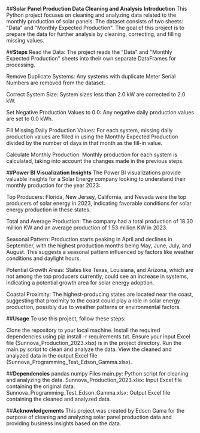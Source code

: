 ##**Solar Panel Production Data Cleaning and Analysis**
**Introduction**
This Python project focuses on cleaning and analyzing data related to the monthly production of solar panels. The dataset consists of two sheets: "Data" and "Monthly Expected Production". The goal of this project is to prepare the data for further analysis by cleaning, correcting, and filling missing values.

##**Steps**
Read the Data: The project reads the "Data" and "Monthly Expected Production" sheets into their own separate DataFrames for processing.

Remove Duplicate Systems: Any systems with duplicate Meter Serial Numbers are removed from the dataset.

Correct System Size: System sizes less than 2.0 kW are corrected to 2.0 kW.

Set Negative Production Values to 0.0: Any negative daily production values are set to 0.0 kWh.

Fill Missing Daily Production Values: For each system, missing daily production values are filled in using the Monthly Expected Production divided by the number of days in that month as the fill-in value.

Calculate Monthly Production: Monthly production for each system is calculated, taking into account the changes made in the previous steps.

##**Power BI Visualization Insights**
The Power BI visualizations provide valuable insights for a Solar Energy company looking to understand their monthly production for the year 2023:

Top Producers: Florida, New Jersey, California, and Nevada were the top producers of solar energy in 2023, indicating favorable conditions for solar energy production in these states.

Total and Average Production: The company had a total production of 18.30 million KW and an average production of 1.53 million KW in 2023.

Seasonal Pattern: Production starts peaking in April and declines in September, with the highest production months being May, June, July, and August. This suggests a seasonal pattern influenced by factors like weather conditions and daylight hours.

Potential Growth Areas: States like Texas, Louisiana, and Arizona, which are not among the top producers currently, could see an increase in systems, indicating a potential growth area for solar energy adoption.

Coastal Proximity: The highest-producing states are located near the coast, suggesting that proximity to the coast could play a role in solar energy production, possibly due to weather patterns or environmental factors.

##**Usage**
To use this project, follow these steps:

Clone the repository to your local machine.
Install the required dependencies using pip install -r requirements.txt.
Ensure your input Excel file (Sunnova_Production_2023.xlsx) is in the project directory.
Run the main.py script to clean and analyze the data.
View the cleaned and analyzed data in the output Excel file (Sunnova_Programming_Test_Edson_Gamma.xlsx).

##**Dependencies**
pandas
numpy
Files
main.py: Python script for cleaning and analyzing the data.
Sunnova_Production_2023.xlsx: Input Excel file containing the original data.
Sunnova_Programming_Test_Edson_Gamma.xlsx: Output Excel file containing the cleaned and analyzed data.

##**Acknowledgements**
This project was created by Edson Gama for the purpose of cleaning and analyzing solar panel production data and providing business insights based on the data.
